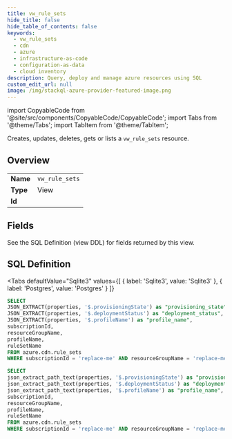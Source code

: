 ```yaml
--- 
title: vw_rule_sets
hide_title: false
hide_table_of_contents: false
keywords:
  - vw_rule_sets
  - cdn
  - azure
  - infrastructure-as-code
  - configuration-as-data
  - cloud inventory
description: Query, deploy and manage azure resources using SQL
custom_edit_url: null
image: /img/stackql-azure-provider-featured-image.png
---
```


import CopyableCode from '@site/src/components/CopyableCode/CopyableCode';
import Tabs from '@theme/Tabs';
import TabItem from '@theme/TabItem';

Creates, updates, deletes, gets or lists a <code>vw_rule_sets</code> resource.

## Overview
<table><tbody>
<tr><td><b>Name</b></td><td><code>vw_rule_sets</code></td></tr>
<tr><td><b>Type</b></td><td>View</td></tr>
<tr><td><b>Id</b></td><td><CopyableCode code="azure.cdn.vw_rule_sets" /></td></tr>
</tbody></table>

## Fields

See the SQL Definition (view DDL) for fields returned by this view.

## SQL Definition

<Tabs
defaultValue="Sqlite3"
values={[
{ label: 'Sqlite3', value: 'Sqlite3' },
{ label: 'Postgres', value: 'Postgres' }
]}
>
<TabItem value="Sqlite3">

```sql
SELECT
JSON_EXTRACT(properties, '$.provisioningState') as "provisioning_state",
JSON_EXTRACT(properties, '$.deploymentStatus') as "deployment_status",
JSON_EXTRACT(properties, '$.profileName') as "profile_name",
subscriptionId,
resourceGroupName,
profileName,
ruleSetName
FROM azure.cdn.rule_sets
WHERE subscriptionId = 'replace-me' AND resourceGroupName = 'replace-me' AND profileName = 'replace-me';
```

</TabItem>
<TabItem value="Postgres">

```sql
SELECT
json_extract_path_text(properties, '$.provisioningState') as "provisioning_state",
json_extract_path_text(properties, '$.deploymentStatus') as "deployment_status",
json_extract_path_text(properties, '$.profileName') as "profile_name",
subscriptionId,
resourceGroupName,
profileName,
ruleSetName
FROM azure.cdn.rule_sets
WHERE subscriptionId = 'replace-me' AND resourceGroupName = 'replace-me' AND profileName = 'replace-me';
```

</TabItem>
</Tabs>
